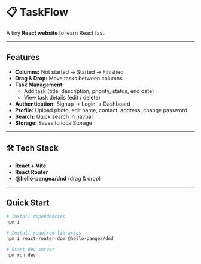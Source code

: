 # :clipboard: TaskFlow

A tiny **React website** to learn React fast.

---

## Features

- **Columns:** Not started → Started → Finished  
- **Drag & Drop:** Move tasks between columns  
- **Task Management:**  
  - Add task (title, description, priority, status, end date)  
  - View task details (edit / delete)  
- **Authentication:** Signup → Login → Dashboard  
- **Profile:** Upload photo, edit name, contact, address, change password  
- **Search:** Quick search in navbar  
- **Storage:** Saves to localStorage  

---

## 🛠 Tech Stack

- **React + Vite**  
- **React Router**  
- **@hello-pangea/dnd** (drag & drop)  

---

## Quick Start

```bash
# Install dependencies
npm i

# Install required libraries
npm i react-router-dom @hello-pangea/dnd

# Start dev server
npm run dev
